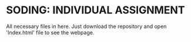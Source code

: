 # SODING: INDIVIDUAL ASSIGNMENT
All necessary files in here. Just download the repository and open 'Index.html' file to see the webpage.
